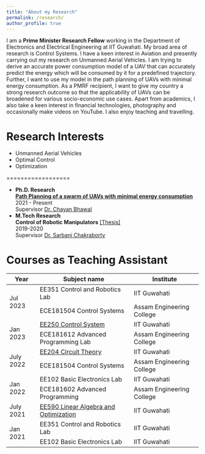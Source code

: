 ```yaml
---
title: "About my Research"
permalink: /research/
author_profile: true
---
```



I am a __Prime Minister Research Fellow__  working in the Department of Electronics and Electrical Engineering at IIT Guwahati. My broad area of research is Control Systems. I have a keen interest in Aviation and presently carrying out my research on Unmanned Aerial Vehicles. I am trying to derive an accurate power consumption model of a UAV that can accurately predict the energy which will be consumed by it for a predefined trajectory. Further, I want to use my model in the path planning of UAVs with minimal energy consumption.
As a PMRF recipient, I want to give my country a strong research outcome so that the applicability of UAVs can be broadened for various socio-economic use cases. Apart from academics, I also take a keen interest in financial technologies, photography and occasionally make videos on YouTube.
I also enjoy teaching and travelling.

Research Interests
==================
* Unmanned Aerial Vehicles
* Optimal Control
* Optimization



==================


* __Ph.D. Research__ <br> <a href="https://iparaj.github.io/swarm" target="_blank" rel="noopener noreferrer">__Path Planning of a swarm of UAVs with minimal energy consumption__</a> <br> 2021 - Present<br>Supervisor <a href="https://chayanbhawal.github.io" target="_blank" rel="noopener noreferrer">Dr. Chayan Bhawal</a>
* __M.Tech Research__ <br> __Control of Robotic Manipulators__ <a href="https://iparaj.github.io/files/PARAJ-SMC-THESIS.pdf">[Thesis]</a><br>2019-2020 <br> Supervisor <a href="https://www.bitmesra.ac.in/Display_My_Profile_00983KKj893L?id=3nbaCCXy1FU28RmSW26F3w%253d%253d" target="_blank" rel="noopener noreferrer">Dr. Sarbani Chakraborty</a>


Courses as Teaching Assistant
==================

<table>
<thead>
  <tr>
    <th>Year</th>
    <th>Subject name</th>
    <th>Institute</th>
  </tr>
</thead>
<tbody>


<tr>
    <td rowspan="2">Jul 2023</td>
    <td>EE351 Control and Robotics Lab</td>
<td>IIT Guwahati</td>
</tr>
<tr>
    <td>ECE181504 Control Systems</td>
<td>Assam Engineering College</td>
</tr>




<tr>
    <td rowspan="2">Jan 2023</td>
    <td><a href="http://chayanbhawal.github.io/EE250" target="_blank" rel="noopener noreferrer">EE250 Control System</a></td>
<td>IIT Guwahati</td>
</tr>
<tr>
    <td>ECE181612 Advanced Programming Lab</td>
<td>Assam Engineering College</td>
</tr>

<tr>
    <td rowspan="2">July 2022</td>
    <td><a href="https://sites.google.com/view/sudarshanmukherjee/home/teaching/ee204_course">EE204 Circuit Theory</a></td>
<td>IIT Guwahati</td>
</tr>
<tr>
    <td>ECE181504 Control Systems</td>
<td>Assam Engineering College</td>
</tr>

<tr>
    <td rowspan="2">Jan 2022</td>
    <td>EE102 Basic Electronics Lab</td>
    <td>IIT Guwahati</td>
</tr>
<tr>
    <td>ECE181602 Advanced Programming</td>
<td>Assam Engineering College</td>
</tr>

<tr>
    <td>July 2021</td>
    <td><a href="http://chayanbhawal.github.io/EE590" target="_blank" rel="noopener noreferrer">EE590 Linear Algebra and Optimization</a></td>
<td>IIT Guwahati</td>
</tr>


<tr>
    <td rowspan="2">Jan 2021</td>
    <td>EE351 Control and Robotics Lab</td>
<td>IIT Guwahati</td>
</tr>
<tr>
    <td>EE102 Basic Electronics Lab</td>
<td>IIT Guwahati</td>
</tr>
</tbody>
</table>

